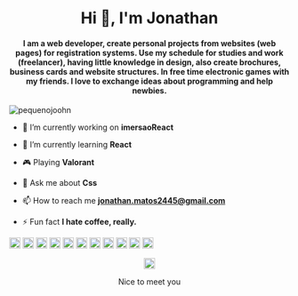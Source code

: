 <h1 align="center">Hi 👋, I'm Jonathan</h1>
<h4 align="center">I am a web developer, create personal projects from websites (web pages) for registration systems. Use my schedule for studies and work (freelancer), having little knowledge in design, also create brochures, business cards and website structures. In free time electronic games with my friends. I love to exchange ideas about programming and help newbies.</h4>

<p align="left"> <img src="https://komarev.com/ghpvc/?username=pequenojoohn" alt="pequenojoohn" /> </p>

- 🔭 I’m currently working on **imersaoReact**

- 🌱 I’m currently learning **React**

- 🎮 Playing **Valorant**

- 💬 Ask me about **Css**

- 📫 How to reach me **jonathan.matos2445@gmail.com**

- ⚡ Fun fact **I hate coffee, really.**

<p align="left"><img src="https://devicons.github.io/devicon/devicon.git/icons/react/react-original-wordmark.svg" alt="react" width="20" height="20"/> <img src="https://devicons.github.io/devicon/devicon.git/icons/bootstrap/bootstrap-plain.svg" alt="bootstrap" width="20" height="20"/> <img src="https://devicons.github.io/devicon/devicon.git/icons/css3/css3-original-wordmark.svg" alt="css3" width="20" height="20"/> <img src="https://devicons.github.io/devicon/devicon.git/icons/docker/docker-original-wordmark.svg" alt="docker" width="20" height="20"/> <img src="https://devicons.github.io/devicon/devicon.git/icons/html5/html5-original-wordmark.svg" alt="html5" width="20" height="20"/> <img src="https://devicons.github.io/devicon/devicon.git/icons/javascript/javascript-original.svg" alt="javascript" width="20" height="20"/> <img src="https://devicons.github.io/devicon/devicon.git/icons/mongodb/mongodb-original-wordmark.svg" alt="mongodb" width="20" height="20"/> <img src="https://devicons.github.io/devicon/devicon.git/icons/nodejs/nodejs-original-wordmark.svg" alt="nodejs" width="20" height="20"/> <img src="https://devicons.github.io/devicon/devicon.git/icons/linux/linux-original.svg" alt="linux" width="20" height="20"/> <img src="https://devicons.github.io/devicon/devicon.git/icons/webpack/webpack-original.svg" alt="webpack" width="20" height="20"/> <img src="https://devicons.github.io/devicon/devicon.git/icons/express/express-original-wordmark.svg" alt="express" width="20" height="20"/></p><p align="center">

<p align="center">
<a href="https://linkedin.com/in/jonathanlm" target="blank"><img align="center" src="https://cdn.jsdelivr.net/npm/simple-icons@3.0.1/icons/linkedin.svg" alt="jonathanlm" height="20" width="20" /></a>
</p>

<p align="center">Nice to meet you</p>
